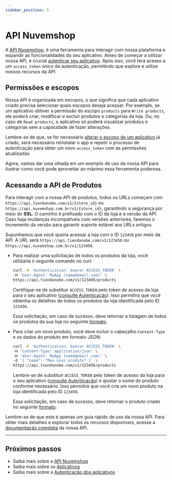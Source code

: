 ```yaml
---
sidebar_position: 5
---
```


# API Nuvemshop

A [API Nuvemshop](https://tiendanube.github.io/api-documentation/intro), é uma ferramenta para interagir com nossa plataforma e expandir as funcionalidades do seu aplicativo. Antes de começar a utilizar nossa API, é crucial [autenticar seu aplicativo](../applications/overview.md#autenticando-seu-aplicativo). Após isso, você terá acesso a um `access_token` único de autenticação, permitindo que explore e utilize nossos recursos da API.

## Permissões e escopos

Nossa API é organizada em escopos, o que significa que cada aplicativo criado precisa selecionar quais escopos deseja acessar. Por exemplo, se um aplicativo obtiver a permissão do escopo `products` para `Write products`, ele poderá criar, modificar e excluir produtos e categorias da loja. Ou, no caso de `Read products`, o aplicativo só poderá visualizar produtos e categorias sem a capacidade de fazer alterações.

Lembre-se de que, se for necessário [alterar o escopo de um aplicativo](../applications/overview#editando-as-permissões-do-seu-aplicativo) já criado, será necessário reinstalar o app e repetir o processo de autenticação para obter um novo `access_token` com as permissões atualizadas.

Agora, vamos dar uma olhada em um exemplo de uso da nossa API para ilustrar como você pode aproveitar ao máximo essa ferramenta poderosa.

## Acessando a API de Produtos

Para interagir com a nossa API de produtos, todos os URLs começam com `https://api.tiendanube.com/v1/{store_id}` ou `https://api.nuvemshop.com.br/v1/{store_id}`, garantindo a segurança por meio do **SSL**. O caminho é prefixado com o ID da loja e a versão da API. Caso haja mudanças incompatíveis com versões anteriores, faremos o incremento da versão para garantir suporte estável aos URLs antigos.

Suponhamos que você queira acessar a loja com o ID `123456` por meio da API. A URL será `https://api.tiendanube.com/v1/123456` ou `https://api.nuvemshop.com.br/v1/123456`.

- Para realizar uma solicitação de todos os produtos da loja, você utilizaria o seguinte comando no curl:

  ```bash
  curl -H 'Authentication: bearer ACCESS_TOKEN' \
  -H 'User-Agent: MyApp (name@email.com)' \
  https://api.tiendanube.com/v1/123456/products
  ```

  Certifique-se de substituir `ACCESS_TOKEN` pelo token de acesso da loja para o seu aplicativo ([consulte Autenticação](../applications/authentication.md)). Isso permitirá que você obtenha os detalhes de todos os produtos da loja identificada pelo ID `123456`.

  Essa solicitação, em caso de sucesso, deve retornar a listagem de todos os produtos da sua loja no seguinte [formato](https://tiendanube.github.io/api-documentation/resources/product#get-products-1).

- Para criar um novo produto, você deve incluir o cabeçalho `Content-Type` e os dados do produto em formato JSON:

  ```bash
  curl -H 'Authentication: bearer ACCESS_TOKEN' \
  -H 'Content-Type: application/json' \
  -H 'User-Agent: MyApp (name@email.com)' \
  -d '{ "name": "Meu novo produto" }' \
  https://api.tiendanube.com/v1/123456/products
  ```

  Lembre-se de substituir `ACCESS_TOKEN` pelo token de acesso da loja para o seu aplicativo ([consulte Autenticação](../applications/authentication.md)) e ajustar o nome do produto conforme necessário. Isso permitirá que você crie um novo produto na loja identificada pelo ID `123456`.

  Essa solicitação, em caso de sucesso, deve retornar o produto criado no seguinte [formato](https://tiendanube.github.io/api-documentation/resources/product#post-products).

Lembre-se de que este é apenas um guia rápido de uso da nossa API. Para obter mais detalhes e explorar todos os recursos disponíveis, acesse a [documentação completa](https://tiendanube.github.io/api-documentation/intro) da nossa API.

---

## Próximos passos

- Saiba mais sobre a [API Nuvemshop](https://tiendanube.github.io/api-documentation/intro)
- Saiba mais sobre os [Aplicativos](../applications/overview)
- Saiba mais sobre a [Autenticação dos aplicativos](../applications/authentication)
